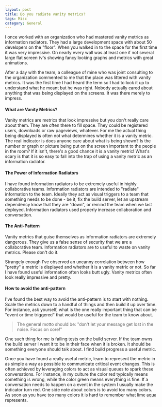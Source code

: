```yaml
---
layout: post
title: Do you radiate vanity metrics?
tags: Misc
category: General
---
```


I once worked with an organization who had mastered vanity metrics as information radiators. They had a large development space with about 50 developers on the "floor". When you walked in to the space for the first time it was very impressive. On nearly every wall was at least one if not several large flat screen tv's showing fancy looking graphs and metrics with great animations.

After a day with the team, a colleague of mine who was joint consulting to the organization commented to me that the place was littered with vanity metrics. It was the first time I had heard the term so I had to look it up to understand what he meant but he was right. Nobody actually cared about anything that was being displayed on the screens. It was there merely to impress.

#### What are Vanity Metrics?

Vanity metrics are metrics that look impressive but you don't really care about them. They are often there to fill space. They could be registered users, downloads or raw pageviews, whatever. For me the actual thing being displayed is often not what determines whether it is a vanity metric. The real indicator is does anyone care about what is being shown? Is the number or graph or picture being put on the screen important to the people in the room? If it isn't, there's a good chance it is a vanity metric! What's scary is that it is so easy to fall into the trap of using a vanity metric as an information radiator. 

#### The Power of Information Radiators

I have found information radiators to be extremely useful in highly collaborative teams. Information radiators are intended to "radiate" information to the team. Ideally they act as visual triggers to a team that something needs to be done - be it, fix the build server, let an upstream dependency know that they are "down", or remind the team when we last deployed. Information radiators used properly increase collaboration and conversation.

#### The Anti-Pattern

Vanity metrics that guise themselves as information radiators are extremely dangerous. They give us a false sense of security that we are a collaborative team. Information radiators are to useful to waste on vanity metrics. Please don't do it.

Strangely enough I've observed an uncanny correlation between how "pretty" a metric is displayed and whether it is a vanity metric or not. So far I have found useful information often looks butt ugly. Vanity metrics often look really impressive and pretty.

#### How to avoid the anti-pattern

I've found the best way to avoid the anti-pattern is to start with nothing. Scale the metrics down to a handful of things and then build it up over time. For instance, ask yourself, what is the one really important thing that can be "event or time triggered" that would be useful for the team to know about. 

> The general motto should be: "don't let your message get lost in the noise. Focus on core!"

One such thing for me is failing tests on the build server. If the team owns the build server I want it to be in their face when it is broken. It should be something everyone should talk about. I find build progress a useful metric.

Once you have found a really useful metric, learn to represent the metric in as simple a way as possible to communicate critical event changes. This is often achieved by leveraging colors to act as visual queues to spark these conversations. For instance, in my culture the color red typically means something is wrong, while the color green means everything is fine. If a conversation needs to happen on a event in the system I usually make the indicator turn red. One side note about colors is to avoid too many colors. As soon as you have too many colors it is hard to remember what lime aqua represents.


